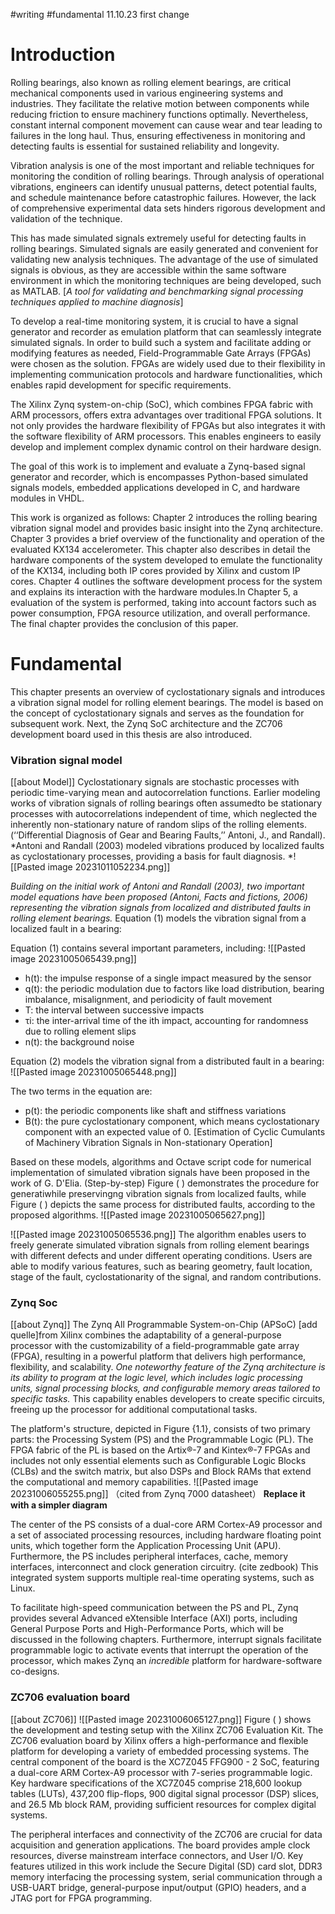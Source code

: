 #writing #fundamental 
11.10.23 first change
# Introduction
Rolling bearings, also known as rolling element bearings, are critical mechanical components used in various engineering systems and industries. They facilitate the relative motion between components while reducing friction to ensure machinery functions optimally. Nevertheless, constant internal component movement can cause wear and tear leading to failures in the long haul. Thus, ensuring effectiveness in monitoring and detecting faults is essential for sustained reliability and longevity.

Vibration analysis is one of the most important and reliable techniques for monitoring the condition of rolling bearings. Through analysis of operational vibrations, engineers can identify unusual patterns, detect potential faults, and schedule maintenance before catastrophic failures. However, the lack of comprehensive experimental data sets hinders rigorous development and validation of the technique.

This has made simulated signals extremely useful for detecting faults in rolling bearings. Simulated signals are easily generated and convenient for validating new analysis techniques. The advantage of the use of simulated signals is obvious, as they are accessible within the same software environment in which the monitoring techniques are being developed, such as MATLAB. [*A tool for validating and benchmarking signal processing techniques applied to machine diagnosis*]

To develop a real-time monitoring system, it is crucial to have a signal generator and recorder as emulation platform that can seamlessly integrate simulated signals. In order to build such a system and facilitate adding or modifying features as needed, Field-Programmable Gate Arrays (FPGAs) were chosen as the solution. FPGAs are widely used due to their flexibility in implementing communication protocols and hardware functionalities, which enables rapid development for specific requirements.

The Xilinx Zynq system-on-chip (SoC), which combines FPGA fabric with ARM processors, offers extra advantages over traditional FPGA solutions. It not only provides the hardware flexibility of FPGAs but also integrates it with the software flexibility of ARM processors. This enables engineers to easily develop and implement complex dynamic control on their hardware design.

The goal of this work is to implement and evaluate a  Zynq-based signal generator and recorder, which is encompasses Python-based simulated signals models, embedded applications developed in C, and hardware modules  in VHDL. 

This work is organized as follows: Chapter 2 introduces the rolling bearing vibration signal model and provides basic insight into the Zynq architecture. Chapter 3 provides a brief overview of the functionality and operation of the evaluated KX134 accelerometer. This chapter also describes in detail the hardware components of the system developed to emulate the functionality of the KX134, including both IP cores provided by Xilinx and custom IP cores. Chapter 4 outlines the software development process for the system and explains its interaction with the hardware modules.In Chapter 5, a evaluation of the system is performed, taking into account factors such as power consumption, FPGA resource utilization, and overall performance. The final chapter provides the conclusion of this paper. 
# Fundamental
This chapter presents an overview of cyclostationary signals and introduces a vibration signal model for rolling element bearings. The model is based on the concept of cyclostationary signals and serves as the foundation for subsequent work. Next, the Zynq SoC architecture and the ZC706 development board used in this thesis are also introduced.
### Vibration signal model
[[about Model]]
Cyclostationary signals are stochastic processes with periodic time-varying mean and autocorrelation functions. Earlier modeling works of vibration signals of rolling bearings often assumedto be stationary processes with autocorrelations independent of time, which neglected the inherently non-stationary nature of random slips of the rolling elements. (‘‘Differential Diagnosis of Gear and Bearing Faults,’’ Antoni, J., and Randall). *Antoni and Randall (2003) modeled vibrations produced by localized faults as cyclostationary processes, providing a basis for fault diagnosis. *![[Pasted image 20231011052234.png]]

*Building on the initial work of Antoni and Randall (2003), two important model equations have been proposed (Antoni, Facts and fictions, 2006) representing the vibration signals from localized and distributed faults in rolling element bearings.* Equation (1) models the vibration signal from a localized fault in a bearing:

Equation (1) contains several important parameters, including:
![[Pasted image 20231005065439.png]]

- h(t): the impulse response of a single impact measured by the sensor
- q(t): the periodic modulation due to factors like load distribution, bearing imbalance, misalignment, and periodicity of fault movement
- T: the interval between successive impacts
- τi: the inter-arrival time of the ith impact, accounting for randomness due to rolling element slips
- n(t): the background noise

Equation (2) models the vibration signal from a distributed fault in a bearing:
![[Pasted image 20231005065448.png]]

The two terms in the equation are: 
- p(t): the periodic components like shaft and stiffness variations
- B(t): the pure cyclostationary component, which means cyclostationary component with an expected value of 0. [Estimation of Cyclic Cumulants of Machinery Vibration Signals in Non-stationary Operation]

Based on these models, algorithms and Octave script code for numerical implementation of simulated vibration signals have been proposed in the work of G. D'Elia.  (Step-by-step) Figure ( ) demonstrates the procedure for generatiwhile preservingng vibration signals from localized faults, while Figure ( ) depicts the same process for distributed faults, according to the proposed algorithms.
![[Pasted image 20231005065627.png]]

![[Pasted image 20231005065536.png]]
The algorithm enables users to freely generate simulated vibration signals from rolling element bearings with different defects and under different operating conditions. Users are able to modify various features, such as bearing geometry, fault location, stage of the fault, cyclostationarity of the signal, and random contributions.

### Zynq Soc
[[about Zynq]]
The Zynq All Programmable System-on-Chip (APSoC) [add quelle]from Xilinx combines the adaptability of a general-purpose processor with the customizability of a field-programmable gate array (FPGA), resulting in a powerful platform that delivers high performance, flexibility, and scalability. *One noteworthy feature of the Zynq architecture is its ability to program at the logic level, which includes logic processing units, signal processing blocks, and configurable memory areas tailored to specific tasks.* This capability enables developers to create specific circuits, freeing up the processor for additional computational tasks.

The platform's structure, depicted in Figure {1.1}, consists of two primary parts: the Processing System (PS) and the Programmable Logic (PL). The FPGA fabric of the PL is based on the Artix®-7 and Kintex®-7 FPGAs and includes not only essential elements such as Configurable Logic Blocks (CLBs) and the switch matrix, but also DSPs and Block RAMs that extend the computational and memory capabilities.
![[Pasted image 20231006055255.png]]
（cited from Zynq 7000 datasheet） **Replace it with a simpler diagram**

The center of the PS consists of a dual-core ARM Cortex-A9 processor and a set of associated processing resources, including hardware floating point units, which together form the Application Processing Unit (APU). Furthermore, the PS includes peripheral interfaces, cache, memory interfaces, interconnect and clock generation circuitry.  (cite zedbook) This integrated system supports multiple real-time operating systems, such as Linux.

To facilitate high-speed communication between the PS and PL, Zynq provides several Advanced eXtensible Interface (AXI) ports, including General Purpose Ports and High-Performance Ports, which will be discussed in the following chapters. Furthermore, interrupt signals facilitate programmable logic to activate events that interrupt the operation of the processor, which makes Zynq an *incredible* platform for hardware-software co-designs.
### ZC706 evaluation board
[[about ZC706]]
![[Pasted image 20231006065127.png]]
Figure ( ) shows the development and testing setup with the Xilinx ZC706 Evaluation Kit. The ZC706 evaluation board by Xilinx offers a high-performance and flexible platform for developing a variety of embedded processing systems. The central component of the board is the XC7Z045 FFG900 - 2 SoC, featuring a dual-core ARM Cortex-A9 processor with 7-series programmable logic.  Key hardware specifications of the XC7Z045 comprise 218,600 lookup tables (LUTs), 437,200 flip-flops, 900 digital signal processor (DSP) slices, and 26.5 Mb block RAM, providing sufficient resources for complex digital systems.

The peripheral interfaces and connectivity of the ZC706 are crucial for data acquisition and generation applications. The board provides ample clock resources, diverse mainstream interface connectors, and User I/O. Key features utilized in this work include the Secure Digital (SD) card slot, DDR3 memory interfacing the processing system, serial communication through a USB-UART bridge, general-purpose input/output (GPIO) headers, and a JTAG port for FPGA programming.